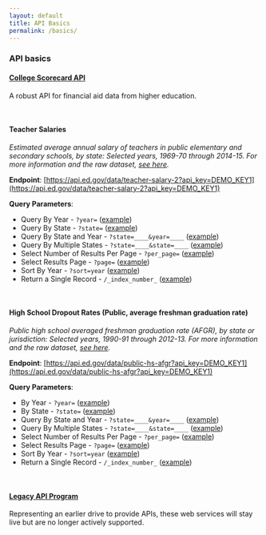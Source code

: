 ```yaml
---
layout: default
title: API Basics
permalink: /basics/
---
```


### API basics

  
  
#### [College Scorecard API](https://collegescorecard.ed.gov/data/documentation/)  

A robust API for financial aid data from higher education.

<br>
  
#### Teacher Salaries 

_Estimated average annual salary of teachers in public elementary and secondary schools, by state: Selected years, 1969-70 through 2014-15. For more information and the raw dataset, [see here](https://nces.ed.gov/programs/digest/d15/tables/dt15_211.60.asp?current=yes)._

**Endpoint**: [https://api.ed.gov/data/teacher-salary-2?api_key=DEMO_KEY1](https://api.ed.gov/data/teacher-salary-2?api_key=DEMO_KEY1)

**Query Parameters**:    
* Query By Year - `?year=`  ([example](https://api.ed.gov/data/teacher-salary-2?api_key=DEMO_KEY1&year=1999-2000))   
* Query By State - `?state=`  ([example](https://api.ed.gov/data/teacher-salary-2?api_key=DEMO_KEY1&state=alaska))    
* Query By State and Year - `?state=____&year=____`  ([example](https://api.ed.gov/data/teacher-salary-2?api_key=DEMO_KEY1&state=alaska&year=1999-2000))  
* Query By Multiple States - `?state=____&state=____`  ([example](https://api.ed.gov/data/teacher-salary-2?api_key=DEMO_KEY1&state=alaska&state=arizona))   
* Select Number of Results Per Page - `?per_page=`  ([example](https://api.ed.gov/data/teacher-salary-2?api_key=DEMO_KEY1&per_page=30))    
* Select Results Page - `?page=`  ([example](https://api.ed.gov/data/teacher-salary-2?api_key=DEMO_KEY1&page=2))  
* Sort By Year - `?sort=year`  ([example](https://api.ed.gov/data/teacher-salary-2?api_key=DEMO_KEY1&sort=year))   
* Return a Single Record - `/_index_number_` ([example](https://api.ed.gov/data/teacher-salary-2/15?api_key=DEMO_KEY1))  

<br>


#### High School Dropout Rates (Public, average freshman graduation rate)

_Public high school averaged freshman graduation rate (AFGR), by state or jurisdiction: Selected years, 1990-91 through 2012-13. For more information and the raw dataset, [see here](https://nces.ed.gov/programs/digest/d15/tables/dt15_219.35.asp?current=yes)._ 

**Endpoint**: [https://api.ed.gov/data/public-hs-afgr?api_key=DEMO_KEY1](https://api.ed.gov/data/public-hs-afgr?api_key=DEMO_KEY1)  

**Query Parameters**:    
* By Year - `?year=`  ([example](https://api.ed.gov/data/public-hs-afgr?api_key=DEMO_KEY1&year=1999-2000))   
* By State - `?state=`  ([example](https://api.ed.gov/data/public-hs-afgr?api_key=DEMO_KEY1&state=alaska))    
* Query By State and Year - `?state=____&year=____`  ([example](https://api.ed.gov/data/public-hs-afgr?api_key=DEMO_KEY1&state=alaska&year=1999-2000))  
* Query By Multiple States - `?state=____&state=____`  ([example](https://api.ed.gov/data/public-hs-afgr?api_key=DEMO_KEY1&state=alaska&state=arizona))   
* Select Number of Results Per Page - `?per_page=`  ([example](https://api.ed.gov/data/public-hs-afgr?api_key=DEMO_KEY1&per_page=30))    
* Select Results Page - `?page=`  ([example](https://api.ed.gov/data/public-hs-afgr?api_key=DEMO_KEY1&page=2))  
* Sort By Year - `?sort=year`  ([example](https://api.ed.gov/data/public-hs-afgr?api_key=DEMO_KEY1&sort=year))   
* Return a Single Record - `/_index_number_` ([example](https://api.ed.gov/data/public-hs-afgr/15?api_key=DEMO_KEY1))  

<br>

  
#### [Legacy API Program](https://pages.18f.gov/ED-Developer-Hub/legacy/)

Representing an earlier drive to provide APIs, these web services will stay live but are no longer actively supported.  


